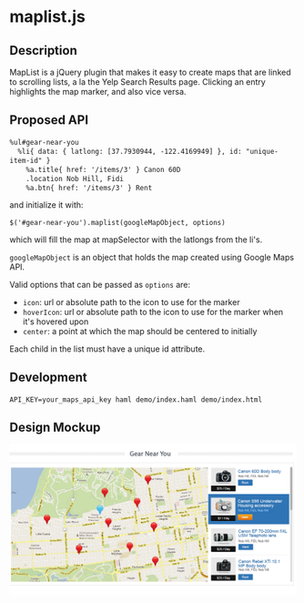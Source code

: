 # maplist.js

## Description

MapList is a jQuery plugin that makes it easy to create maps that are linked
to scrolling lists, a la the Yelp Search Results page. Clicking an entry
highlights the map marker, and also vice versa.

## Proposed API

    %ul#gear-near-you
      %li{ data: { latlong: [37.7930944, -122.4169949] }, id: "unique-item-id" }
        %a.title{ href: '/items/3' } Canon 60D
        .location Nob Hill, Fidi
        %a.btn{ href: '/items/3' } Rent


and initialize it with:

    $('#gear-near-you').maplist(googleMapObject, options)

which will fill the map at mapSelector with the latlongs from the li's.

`googleMapObject` is an object that holds the map created using Google Maps API.

Valid options that can be passed as `options` are:

* `icon`: url or absolute path to the icon to use for the marker
* `hoverIcon`: url or absolute path to the icon to use for the marker when it's hovered upon
* `center`: a point at which the map should be centered to initially

Each child in the list must have a unique id attribute.

## Development

    API_KEY=your_maps_api_key haml demo/index.haml demo/index.html

## Design Mockup
![Gear Near You](gear-near-you.jpg)
